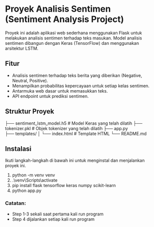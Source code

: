 # Proyek Analisis Sentimen (Sentiment Analysis Project)

Proyek ini adalah aplikasi web sederhana menggunakan Flask untuk melakukan analisis sentimen terhadap teks masukan. Model analisis sentimen dibangun dengan Keras (TensorFlow) dan menggunakan arsitektur LSTM.

## Fitur

- Analisis sentimen terhadap teks berita yang diberikan (Negative, Neutral, Positive).
- Menampilkan probabilitas kepercayaan untuk setiap kelas sentimen.
- Antarmuka web dasar untuk memasukkan teks.
- API endpoint untuk prediksi sentimen.

## Struktur Proyek

├── sentiment_lstm_model.h5 # Model Keras yang telah dilatih
├── tokenizer.pkl # Objek tokenizer yang telah dilatih
├── app.py  
├── templates/
│ └── index.html # Template HTML
└── README.md

## Instalasi

Ikuti langkah-langkah di bawah ini untuk menginstal dan menjalankan proyek ini.

1. python -m venv venv
2. .\venv\Scripts\activate
3. pip install flask tensorflow keras numpy scikit-learn
4. python app.py

### Catatan:

- Step 1-3 sekali saat pertama kali run program
- Step 4 dijalankan setiap kali run program
